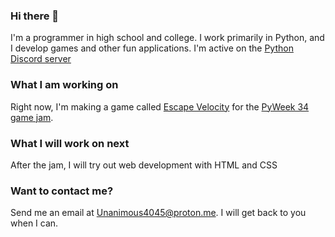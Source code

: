 ### Hi there 👋

<!--
**Anonymous4045/Anonymous4045** is a ✨ _special_ ✨ repository because its `README.md` (this file) appears on your GitHub profile.

Here are some ideas to get you started:

- 🔭 I’m currently working on ...
- 🌱 I’m currently learning ...
- 👯 I’m looking to collaborate on ...
- 🤔 I’m looking for help with ...
- 💬 Ask me about ...
- 📫 How to reach me: ...
- ⚡ Fun fact: ...
-->
I'm a programmer in high school and college. I work primarily in Python, and I develop games and other fun applications. I'm active on the [Python Discord server](https://discord.gg/python)

### What I am working on
Right now, I'm making a game called [Escape Velocity](https://www.github.com/Anonymous4045/escape-velocity) for the [PyWeek 34 game jam](https://pyweek.org/34/).

### What I will work on next
After the jam, I will try out web development with HTML and CSS

### Want to contact me?
Send me an email at Unanimous4045@proton.me. I will get back to you when I can.
